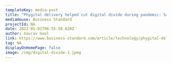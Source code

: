 ```yaml
---
templateKey: media-post
title: "Phygital delivery helped cut digital divide during pandemic: Samagra CEO"
mediaHouse: Business Standard
projectId: NA
date: 2022-05-01T06:55:58.628Z
author: Gaurav Goel
link: https://www.business-standard.com/article/technology/phygital-delivery-helped-cut-digital-divide-during-pandemic-samagra-ceo-122050100575_1.html
tag: NA
displayOnHomePage: false
image: /img/digital-divide-1.jpeg
---
```

